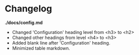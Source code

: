 # Changelog

**./docs/config.md**
* Changed 'Configuration' heading level from \<h3\> to \<h2\>
* Changed other headings from level \<h4\> to \<h3\>
* Added blank line after 'Configuration' heading.
* Minimized table markdown.
